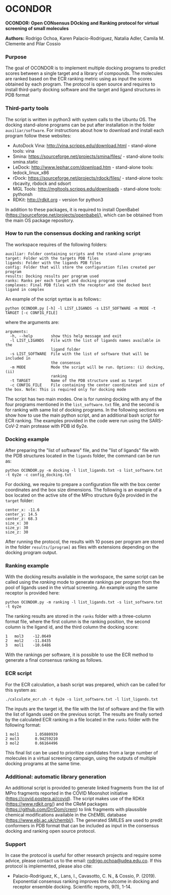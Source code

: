 # OCONDOR

**OCONDOR: Open CONsensus DOcking and Ranking protocol for virtual screening of small molecules**

**Authors:** Rodrigo Ochoa, Karen Palacio-Rodriguez, Natalia Adler, Camila M. Clemente and Pilar Cossio

### Purpose

The goal of OCONDOR is to implement multiple docking programs to predict scores between a single target and a library of compounds. The molecules are ranked based on the ECR ranking metric using as input the scores obtained by each program. The protocol is open source and requires to install third-party docking software and the target and ligand structures in PDB format

### Third-party tools

The script is written in python3 with system calls to the Ubuntu OS. The docking stand-alone programs can be put after installation in the folder `auxiliar/software`. For instructions about how to download and install each program follow these websites:

- AutoDock Vina: http://vina.scripps.edu/download.html - stand-alone tools: vina
- Smina: https://sourceforge.net/projects/smina/files/ - stand-alone tools: smina.static
- LeDock: http://www.lephar.com/download.htm - stand-alone tools: ledock_linux_x86
- rDock: https://sourceforge.net/projects/rdock/files/ - stand-alone tools: rbcavity, rbdock and sdsort
- MGL Tools: http://mgltools.scripps.edu/downloads - stand-alone tools: pythonsh
- RDKit: http://rdkit.org - version for python3

In addition to these packages, it is required to install OpenBabel (https://sourceforge.net/projects/openbabel/), which can be obtained from the main OS package repository.

### How to run the consensus docking and ranking script

The workspace requires of the following folders:

```
auxiliar: Folder containing scripts and the stand-alone programs
target: Folder with the targets PDB files
ligands: Folder with the ligands PDB files
config: Folder that will store the configuration files created per program
results: Docking results per program used
ranks: Ranks per each target and docking program used
complexes: Final PDB files with the receptor and the docked best ligand in complex
```

An example of the script syntax is as follows::

`python OCONDOR.py [-h] -l LIST_LIGANDS -s LIST_SOFTWARE -m MODE -t
                            TARGET [-c CONFIG_FILE]`
                                       
where the arguments are:

```
arguments:
  -h, --help        show this help message and exit
  -l LIST_LIGANDS   File with the list of ligands names available in the
                    ligand folder
  -s LIST_SOFTWARE  File with the list of software that will be included in
                    the consensus
  -m MODE           Mode the script will be run. Options: (i) docking, (ii)
                    ranking
  -t TARGET         Name of the PDB structure used as target
  -c CONFIG_FILE    File containing the center coordinates and size of the box. Note: This is required only for docking mode
 ```

The script has two main modes. One is for running docking with any of the four programs mentioned in the `list_software.txt` file, and the second is for ranking with same list of docking programs. In the following sections we show how to use the main python script, and an additional bash script for ECR ranking. The examples provided in the code were run using the SARS-CoV-2 main protease with PDB id 6y2e.

### Docking example

After preparing the "list of software" file, and the "list of ligands" file with the PDB structures located in the `ligands` folder, the command can be run as:

```
python OCONDOR.py -m docking -l list_ligands.txt -s list_software.txt -t 6y2e -c config_docking.txt
```

For docking, we require to prepare a configuration file with the box center coordinates and the box size dimensions. The following is an example of a box located on the active site of the MPro structure 6y2e provided in the `target` folder:

```
center_x: -11.6
center_y: 14.5
center_z: 68.3
size_x: 30
size_y: 30
size_z: 30
```
After running the protocol, the results with 10 poses per program are stored in the folder `results/[program]` as files with extensions depending on the docking program output.

### Ranking example

With the docking results available in the workspace, the same script can be called using the *ranking* mode to generate rankings per program from the pool of ligands used in the virtual screening. An example using the same receptor is provided here:

```
python OCONDOR.py -m ranking -l list_ligands.txt -s list_software.txt -t 6y2e
```

The ranking results are stored in the `ranks` folder with a three-column format file, where the first column is the ranking position, the second column is the ligand id, and the third column the docking score:

```
1	mol3	-12.0649
2	mol2	-11.8435
3	mol1	-10.6486
```

With the rankings per software, it is possible to use the ECR method to generate a final consensus ranking as follows.

### ECR script

For the ECR calculation, a bash script was prepared, which can be called for this system as:

```
./calculate_ecr.sh -t 6y2e -s list_software.txt -l list_ligands.txt
```

The inputs are the target id, the file with the list of software and the file with the list of ligands used on the previous script. The results are finally sorted by the calculated ECR ranking in a file located in the `ranks` folder with the following format:

```
1 mol1       1.05880939
2 mol3       0.94259210
3 mol2       0.66164496
```

This final list can be used to prioritize candidates from a large number of molecules in a virtual screening campaign, using the outputs of multiple docking programs at the same time.

### Additional: automatic library generation

An additional script is provided to generate linked fragments from the list of MPro fragments reported in the COVID Moonshot initiative (https://covid.postera.ai/covid). The script makes use of the RDKit (https://www.rdkit.org/) and the CReM packages (https://github.com/DrrDom/crem) to link fragments with plaussible chemical modifications available in the ChEMBL database (https://www.ebi.ac.uk/chembl/). The generated SMILES are used to predit conformers in PDB format that can be included as input in the consensus docking and ranking open source protocol.

### Support

In case the protocol is useful for other research projects and require some advice, please contact us to the email: rodrigo.ochoa@udea.edu.co. If this protocol is implemented, please also cite: 

- Palacio-Rodriguez, K., Lans, I., Cavasotto, C. N., & Cossio, P. (2019). Exponential consensus ranking improves the outcome in docking and receptor ensemble docking. Scientific reports, 9(1), 1-14.

